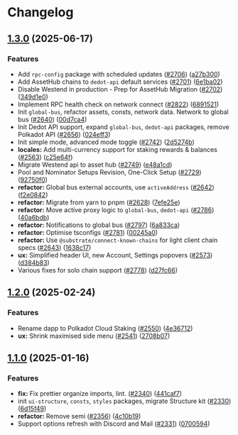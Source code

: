 # Changelog

## [1.3.0](https://github.com/polkadot-cloud/polkadot-staking-dashboard/compare/consts-v1.2.0...consts-v1.3.0) (2025-06-17)


### Features

* Add `rpc-config` package with scheduled updates ([#2706](https://github.com/polkadot-cloud/polkadot-staking-dashboard/issues/2706)) ([a27b300](https://github.com/polkadot-cloud/polkadot-staking-dashboard/commit/a27b30049d0db72ec23a057dd2686585fa1045f3))
* Add AssetHub chains to `dedot-api` default services ([#2701](https://github.com/polkadot-cloud/polkadot-staking-dashboard/issues/2701)) ([6e1ba02](https://github.com/polkadot-cloud/polkadot-staking-dashboard/commit/6e1ba02edb8689c609a9b3af35820f081ce67be0))
* Disable Westend in production - Prep for AssetHub Migration ([#2702](https://github.com/polkadot-cloud/polkadot-staking-dashboard/issues/2702)) ([349d1e0](https://github.com/polkadot-cloud/polkadot-staking-dashboard/commit/349d1e030fedc48df3c6df5396bcb12af098fd77))
* Implement RPC health check on network connect ([#2822](https://github.com/polkadot-cloud/polkadot-staking-dashboard/issues/2822)) ([6891521](https://github.com/polkadot-cloud/polkadot-staking-dashboard/commit/689152198ab00deb7a7e1a11866a83c048636f76))
* Init `global-bus`, refactor assets, consts, network data. Network to global bus ([#2640](https://github.com/polkadot-cloud/polkadot-staking-dashboard/issues/2640)) ([00d7ca4](https://github.com/polkadot-cloud/polkadot-staking-dashboard/commit/00d7ca4d765777ca59ce055484c23fc138bdb935))
* Init Dedot API support, expand `global-bus`, `dedot-api` packages, remove Polkadot API ([#2656](https://github.com/polkadot-cloud/polkadot-staking-dashboard/issues/2656)) ([024eff3](https://github.com/polkadot-cloud/polkadot-staking-dashboard/commit/024eff3a8c006ed842af42b9d86f97f1e7481da2))
* Init simple mode, advanced mode toggle ([#2742](https://github.com/polkadot-cloud/polkadot-staking-dashboard/issues/2742)) ([2d5274b](https://github.com/polkadot-cloud/polkadot-staking-dashboard/commit/2d5274b243b95407821de6587ebd6e71d34b2d39))
* **locales:** Add multi-currency support for staking rewards & balances ([#2563](https://github.com/polkadot-cloud/polkadot-staking-dashboard/issues/2563)) ([c25e64f](https://github.com/polkadot-cloud/polkadot-staking-dashboard/commit/c25e64f0b35beb555641a1a6f018b63bb3cf32db))
* Migrate Westend api to asset hub ([#2749](https://github.com/polkadot-cloud/polkadot-staking-dashboard/issues/2749)) ([e48a1cd](https://github.com/polkadot-cloud/polkadot-staking-dashboard/commit/e48a1cdb9ff5b6c62d06feeabccb3f82185b9f8c))
* Pool and Nominator Setups Revision, One-Click Setup ([#2729](https://github.com/polkadot-cloud/polkadot-staking-dashboard/issues/2729)) ([92750f0](https://github.com/polkadot-cloud/polkadot-staking-dashboard/commit/92750f08c99626fbcc19dbf58aad4c6656588ec0))
* **refactor:** Global bus external accounts, use `activeAddress` ([#2642](https://github.com/polkadot-cloud/polkadot-staking-dashboard/issues/2642)) ([f2e0842](https://github.com/polkadot-cloud/polkadot-staking-dashboard/commit/f2e084261201dfe67ac8ca613940f8e1b7fd1bd9))
* **refactor:** Migrate from yarn to pnpm ([#2628](https://github.com/polkadot-cloud/polkadot-staking-dashboard/issues/2628)) ([7efe25e](https://github.com/polkadot-cloud/polkadot-staking-dashboard/commit/7efe25e7e98895ad89a69c3e55a2688e088f82a5))
* **refactor:** Move active proxy logic to `global-bus`, `dedot-api` ([#2786](https://github.com/polkadot-cloud/polkadot-staking-dashboard/issues/2786)) ([40a6bdb](https://github.com/polkadot-cloud/polkadot-staking-dashboard/commit/40a6bdbfb623d6ad4d17f4ca9457f9c39f0b35ed))
* **refactor:** Notifications to global bus ([#2797](https://github.com/polkadot-cloud/polkadot-staking-dashboard/issues/2797)) ([6a833ca](https://github.com/polkadot-cloud/polkadot-staking-dashboard/commit/6a833cae656451c269d6f293dcfaf4238aa19f58))
* **refactor:** Optimise tsconfigs ([#2781](https://github.com/polkadot-cloud/polkadot-staking-dashboard/issues/2781)) ([00245a0](https://github.com/polkadot-cloud/polkadot-staking-dashboard/commit/00245a01717d82f7b0e33c384a7e9cf2fb5a728f))
* **refactor:** Use `@substrate/connect-known-chains` for light client chain specs ([#2643](https://github.com/polkadot-cloud/polkadot-staking-dashboard/issues/2643)) ([1638c17](https://github.com/polkadot-cloud/polkadot-staking-dashboard/commit/1638c17188c9d1ae4f70df2015f384c81ea80b18))
* **ux:** Simplified header UI, new Account, Settings popovers ([#2573](https://github.com/polkadot-cloud/polkadot-staking-dashboard/issues/2573)) ([d384b83](https://github.com/polkadot-cloud/polkadot-staking-dashboard/commit/d384b83409e6941187da2fd910a96b803644fcdc))
* Various fixes for solo chain support ([#2778](https://github.com/polkadot-cloud/polkadot-staking-dashboard/issues/2778)) ([d27fc66](https://github.com/polkadot-cloud/polkadot-staking-dashboard/commit/d27fc66b09ab4d5bd6edd875ec4f1db9fd195ccc))

## [1.2.0](https://github.com/polkadot-cloud/polkadot-staking-dashboard/compare/consts-v1.1.0...consts-v1.2.0) (2025-02-24)


### Features

* Rename dapp to Polkadot Cloud Staking ([#2550](https://github.com/polkadot-cloud/polkadot-staking-dashboard/issues/2550)) ([4e36712](https://github.com/polkadot-cloud/polkadot-staking-dashboard/commit/4e3671232bb0e7ffcbf73348c1a2af883277146f))
* **ux:** Shrink maximised side menu ([#2541](https://github.com/polkadot-cloud/polkadot-staking-dashboard/issues/2541)) ([2708b07](https://github.com/polkadot-cloud/polkadot-staking-dashboard/commit/2708b07a3c1889b20d042d7bceb61c57ec73580e))

## [1.1.0](https://github.com/polkadot-cloud/polkadot-staking-dashboard/compare/consts-v1.0.0...consts-v1.1.0) (2025-01-16)


### Features

* **fix:** Fix prettier organize imports, lint. ([#2340](https://github.com/polkadot-cloud/polkadot-staking-dashboard/issues/2340)) ([441caf7](https://github.com/polkadot-cloud/polkadot-staking-dashboard/commit/441caf7069b7d9a59116c05a88e82748e7b31388))
* init `ui-structure`, `consts`, `styles` packages, migrate Structure kit ([#2330](https://github.com/polkadot-cloud/polkadot-staking-dashboard/issues/2330)) ([6d15f49](https://github.com/polkadot-cloud/polkadot-staking-dashboard/commit/6d15f49460315940ec7a2502a2dca238f72c401f))
* **refactor:** Remove semi ([#2356](https://github.com/polkadot-cloud/polkadot-staking-dashboard/issues/2356)) ([4c10b19](https://github.com/polkadot-cloud/polkadot-staking-dashboard/commit/4c10b192612f557128b3eb23af68a24a993f41e7))
* Support options refresh with Discord and Mail ([#2331](https://github.com/polkadot-cloud/polkadot-staking-dashboard/issues/2331)) ([0700594](https://github.com/polkadot-cloud/polkadot-staking-dashboard/commit/07005940dc45a1921d530e18c5c49efd0f4c4d61))

